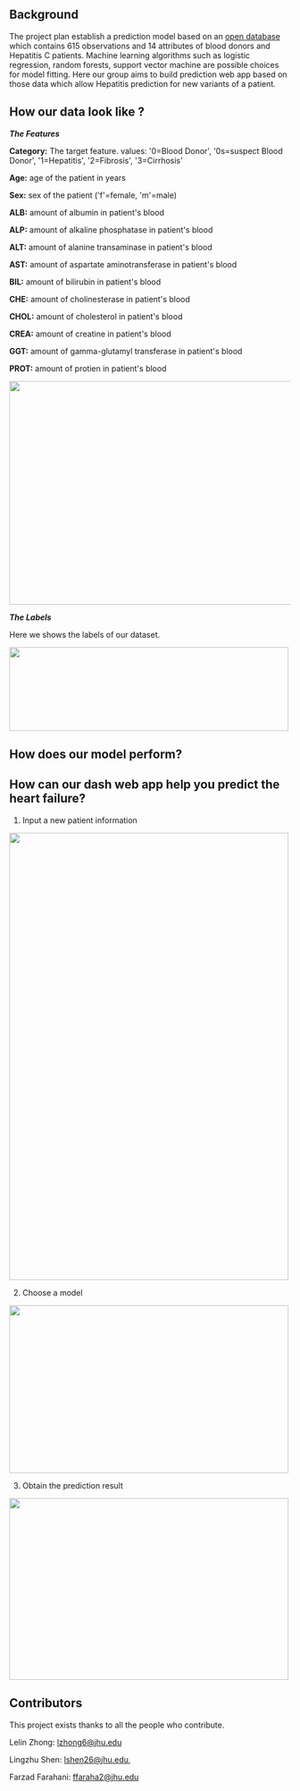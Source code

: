 ## Background
The project plan establish a prediction model based on an [open database](https://www.kaggle.com/fedesoriano/heart-failure-prediction) which contains  615 observations and 14 attributes of blood donors and Hepatitis C patients. Machine learning algorithms such as logistic regression, random forests, support vector machine are possible choices for model fitting. Here our group aims to build prediction web app based on those data which allow Hepatitis prediction for new variants of a patient. 


## How our data look like ?

***The Features***

**Category:** The target feature. values: '0=Blood Donor', '0s=suspect Blood Donor', '1=Hepatitis', '2=Fibrosis', '3=Cirrhosis'

**Age:** age of the patient in years

**Sex:** sex of the patient ('f'=female, 'm'=male)

**ALB:** amount of albumin in patient's blood

**ALP:** amount of alkaline phosphatase in patient's blood

**ALT:** amount of alanine transaminase in patient's blood

**AST:** amount of aspartate aminotransferase in patient's blood

**BIL:** amount of bilirubin in patient's blood

**CHE:** amount of cholinesterase in patient's blood

**CHOL:** amount of cholesterol in patient's blood

**CREA:** amount of creatine in patient's blood

**GGT:** amount of gamma-glutamyl transferase in patient's blood

**PROT:** amount of protien in patient's blood

<img width="900" height="400" src=https://github.com/fvfarahani/LeLiFa/blob/08f7dde69a22d2b2c460367c5426c9591cc68f0c/Figure/Features.png>

***The Labels***

Here we shows the labels of our dataset. 

<img width="500" height="150" src=https://github.com/fvfarahani/LeLiFa/blob/598561f1199ab07989c6fc6cfacc8018143db78e/Figure/Labels.png>


## How does our model perform?



## How can our dash web app help you predict the heart failure?

1) Input a new patient information 
<img width="500" height="800" src=https://github.com/fvfarahani/LeLiFa/blob/600a29a8c016bfecdf091391f24aa5298bf0d808/Figure/dash1.png>

2) Choose a model 

<img width="500" height="300" src=https://github.com/fvfarahani/LeLiFa/blob/600a29a8c016bfecdf091391f24aa5298bf0d808/Figure/dash2.png>

3) Obtain the prediction result
<img width="500" height="325" src=https://github.com/fvfarahani/LeLiFa/blob/600a29a8c016bfecdf091391f24aa5298bf0d808/Figure/dash3.png>


## Contributors
This project exists thanks to all the people who contribute. 
 
Lelin Zhong: lzhong6@jhu.edu

Lingzhu Shen: lshen26@jhu.edu, 

Farzad Farahani: ffaraha2@jhu.edu